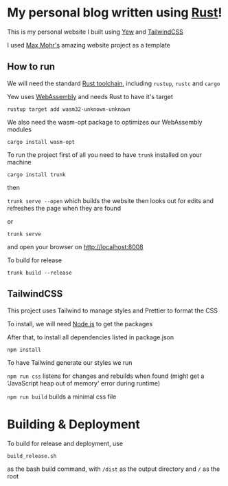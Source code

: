 # My personal blog written using [Rust](https://www.rust-lang.org)!

This is my personal website I built using [Yew](https://yew.rs) and [TailwindCSS](https://tailwindcss.com/)

I used [Max Mohr's](https://github.com/maxjmohr/personal_website) amazing website project as a template

## How to run

We will need the standard [Rust toolchain](https://www.rust-lang.org/learn/get-started), including `rustup`, `rustc` and `cargo`

Yew uses [WebAssembly](https://webassembly.org) and needs Rust to have it's target

`rustup target add wasm32-unknown-unknown`

We also need the wasm-opt package to optimizes our WebAssembly modules

`cargo install wasm-opt`

To run the project first of all you need to have `trunk` installed on your machine

`cargo install trunk`

then

`trunk serve --open` which builds the website then looks out for edits and refreshes the page when they are found

or

`trunk serve`

and open your browser on [http://localhost:8008](http://localhost:8008)

To build for release

`trunk build --release`

## TailwindCSS

This project uses Tailwind to manage styles and Prettier to format the CSS

To install, we will need [Node.js](https://nodejs.org/en/download) to get the packages

After that, to install all dependencies listed in package.json

`npm install`

To have Tailwind generate our styles we run 

`npm run css` listens for changes and rebuilds when found (might get a 'JavaScript heap out of memory' error during runtime)

`npm run build` builds a minimal css file

# Building & Deployment

To build for release and deployment, use  

`build_release.sh`

as the bash build command, with `/dist` as the output directory and `/` as the root